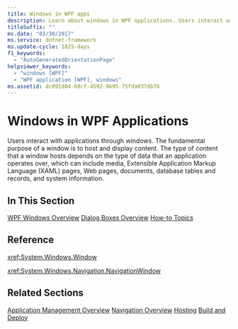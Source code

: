 ```yaml
---
title: Windows in WPF apps
description: Learn about windows in WPF applications. Users interact with applications through windows. The fundamental purpose of a window is to host and display content.
titleSuffix: ""
ms.date: "03/30/2017"
ms.service: dotnet-framework
ms.update-cycle: 1825-days
f1_keywords:
  - "AutoGeneratedOrientationPage"
helpviewer_keywords:
  - "windows [WPF]"
  - "WPF application [WPF], windows"
ms.assetid: dc091d04-68cf-4592-9695-75fda037db76
---
```

# Windows in WPF Applications

Users interact with applications through windows. The fundamental purpose of a window is to host and display content. The type of content that a window hosts depends on the type of data that an application operates over, which can include media, Extensible Application Markup Language (XAML) pages, Web pages, documents, database tables and records, and system information.

## In This Section

[WPF Windows Overview](../windows/index.md)
[Dialog Boxes Overview](../windows/dialog-boxes-overview.md)
[How-to Topics](window-management-how-to-topics.md)

## Reference

<xref:System.Windows.Window>

<xref:System.Windows.Navigation.NavigationWindow>

## Related Sections

[Application Management Overview](application-management-overview.md)
  [Navigation Overview](navigation-overview.md)
  [Hosting](hosting-wpf-applications.md)
  [Build and Deploy](building-and-deploying-wpf-applications.md)
